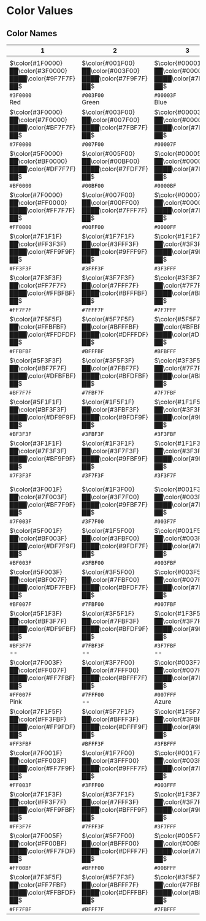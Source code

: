 # Color Values

## Color Names

|1                                                      |2                                                      |3                                                      |4                                                      |5                                                      |6|
|-------------------------------------------------------|-------------------------------------------------------|-------------------------------------------------------|-------------------------------------------------------|-------------------------------------------------------|--|
|                                                       |                                                       |                                                       |                                                       |                                                       | |
|$\color{#1F0000}██\color{#3F0000}████\color{#9F7F7F}██$|$\color{#001F00}██\color{#003F00}████\color{#7F9F7F}██$|$\color{#00001F}██\color{#00003F}████\color{#7F7F9F}██$|$\color{#1F1F00}██\color{#3F3F00}████\color{#9F9F7F}██$|$\color{#1F001F}██\color{#3F003F}████\color{#9F7F9F}██$|$\color{#001F1F}██\color{#003F3F}████\color{#7F9F9F}██$|
|`#3F0000`<br/>Red                                      |`#003F00`<br/>Green                                    |`#00003F`<br/>Blue                                     |`#3F3F00`<br/>Yellow                                   |`#3F003F`<br/>Magenta                                  |`#003F3F`<br/>Cyan|
|$\color{#3F0000}██\color{#7F0000}████\color{#BF7F7F}██$|$\color{#003F00}██\color{#007F00}████\color{#7FBF7F}██$|$\color{#00003F}██\color{#00007F}████\color{#7F7FBF}██$|$\color{#3F3F00}██\color{#7F7F00}████\color{#BFBF7F}██$|$\color{#3F003F}██\color{#7F007F}████\color{#BF7FBF}██$|$\color{#003F3F}██\color{#007F7F}████\color{#7FBFBF}██$|
|`#7F0000`                                              |`#007F00`                                              |`#00007F`                                              |`#7F7F00`                                              |`#7F007F`                                              |`#007F7F`|
|$\color{#5F0000}██\color{#BF0000}████\color{#DF7F7F}██$|$\color{#005F00}██\color{#00BF00}████\color{#7FDF7F}██$|$\color{#00005F}██\color{#0000BF}████\color{#7F7FDF}██$|$\color{#5F5F00}██\color{#BFBF00}████\color{#DFDF7F}██$|$\color{#5F007F}██\color{#BF00BF}████\color{#DF7FDF}██$|$\color{#005F5F}██\color{#00BFBF}████\color{#7FDFDF}██$|
|`#BF0000`                                              |`#00BF00`                                              |`#0000BF`                                              |`#BFBF00`                                              |`#BF00BF`                                              |`#00BFBF`|
|$\color{#7F0000}██\color{#FF0000}████\color{#FF7F7F}██$|$\color{#007F00}██\color{#00FF00}████\color{#7FFF7F}██$|$\color{#00007F}██\color{#0000FF}████\color{#7F7FFF}██$|$\color{#7F7F00}██\color{#FFFF00}████\color{#FFFF7F}██$|$\color{#7F007F}██\color{#FF00FF}████\color{#FF7FFF}██$|$\color{#007F7F}██\color{#00FFFF}████\color{#7FFFFF}██$|
|`#FF0000`                                              |`#00FF00`                                              |`#0000FF`                                              |`#FFFF00`                                              |`#FF00FF`                                              |`#00FFFF`|
|$\color{#7F1F1F}██\color{#FF3F3F}████\color{#FF9F9F}██$|$\color{#1F7F1F}██\color{#3FFF3F}████\color{#9FFF9F}██$|$\color{#1F1F7F}██\color{#3F3FFF}████\color{#9F9FFF}██$|$\color{#7F7F1F}██\color{#FFFF3F}████\color{#FFFF9F}██$|$\color{#7F1F7F}██\color{#FF3FFF}████\color{#FF9FFF}██$|$\color{#1F7F7F}██\color{#3FFFFF}████\color{#9FFFFF}██$|
|`#FF3F3F`                                              |`#3FFF3F`                                              |`#3F3FFF`                                              |`#FFFF3F`                                              |`#FF3FFF`                                              |`#3FFFFF`|
|$\color{#7F3F3F}██\color{#FF7F7F}████\color{#FFBFBF}██$|$\color{#3F7F3F}██\color{#7FFF7F}████\color{#BFFFBF}██$|$\color{#3F3F7F}██\color{#7F7FFF}████\color{#BFBFFF}██$|$\color{#7F7F3F}██\color{#FFFF7F}████\color{#FFFFBF}██$|$\color{#7F3F7F}██\color{#FF7FFF}████\color{#FFBFFF}██$|$\color{#3F7F7F}██\color{#7FFFFF}████\color{#BFFFFF}██$|
|`#FF7F7F`                                              |`#7FFF7F`                                              |`#7F7FFF`                                              |`#FFFF7F`                                              |`#FF7FFF`                                              |`#7FFFFF`|
|$\color{#7F5F5F}██\color{#FFBFBF}████\color{#FFDFDF}██$|$\color{#5F7F5F}██\color{#BFFFBF}████\color{#DFFFDF}██$|$\color{#5F5F7F}██\color{#BFBFFF}████\color{#DFDFFF}██$|$\color{#7F7F5F}██\color{#FFFFBF}████\color{#FFFFDF}██$|$\color{#7F5F7F}██\color{#FFBFFF}████\color{#FFDFFF}██$|$\color{#5F7F7F}██\color{#BFFFFF}████\color{#DFFFFF}██$|
|`#FFBFBF`                                              |`#BFFFBF`                                              |`#BFBFFF`                                              |`#FFFFBF`                                              |`#FFBFFF`                                              |`#BFFFFF`|
|$\color{#5F3F3F}██\color{#BF7F7F}████\color{#DFBFBF}██$|$\color{#3F5F3F}██\color{#7FBF7F}████\color{#BFDFBF}██$|$\color{#3F3F5F}██\color{#7F7FBF}████\color{#BFBFDF}██$|$\color{#5F5F3F}██\color{#BFBF7F}████\color{#DFDFBF}██$|$\color{#5F3F5F}██\color{#BF7FBF}████\color{#DFBFDF}██$|$\color{#3F5F5F}██\color{#7FBFBF}████\color{#BFDFDF}██$|
|`#BF7F7F`                                              |`#7FBF7F`                                              |`#7F7FBF`                                              |`#BFBF7F`                                              |`#BF7FBF`                                              |`#7FBFBF`|
|$\color{#5F1F1F}██\color{#BF3F3F}████\color{#DF9F9F}██$|$\color{#1F5F1F}██\color{#3FBF3F}████\color{#9FDF9F}██$|$\color{#1F1F5F}██\color{#3F3FBF}████\color{#9F9FDF}██$|$\color{#5F5F1F}██\color{#BFBF3F}████\color{#DFDF9F}██$|$\color{#5F1F5F}██\color{#BF3FBF}████\color{#DF9FDF}██$|$\color{#1F5F5F}██\color{#3FBFBF}████\color{#9FDFDF}██$|
|`#BF3F3F`                                              |`#3FBF3F`                                              |`#3F3FBF`                                              |`#BFBF3F`                                              |`#BF3FBF`                                              |`#3FBFBF`|
|$\color{#3F1F1F}██\color{#7F3F3F}████\color{#BF9F9F}██$|$\color{#1F3F1F}██\color{#3F7F3F}████\color{#9FBF9F}██$|$\color{#1F1F3F}██\color{#3F3F7F}████\color{#9F9FBF}██$|$\color{#3F3F1F}██\color{#7F7F3F}████\color{#BFBF9F}██$|$\color{#3F1F3F}██\color{#7F3F7F}████\color{#BF9FBF}██$|$\color{#1F3F3F}██\color{#3F7F7F}████\color{#9FBFBF}██$|
|`#7F3F3F`                                              |`#3F7F3F`                                              |`#3F3F7F`                                              |`#7F7F3F`                                              |`#7F3F7F`                                              |`#3F7F7F`|
|                                                       |                                                       |                                                       |                                                       |                                                       | |
|                                                       |                                                       |                                                       |                                                       |                                                       | |
|$\color{#3F001F}██\color{#7F003F}████\color{#BF7F9F}██$|$\color{#1F3F00}██\color{#3F7F00}████\color{#9FBF7F}██$|$\color{#001F3F}██\color{#003F7F}████\color{#7F9FBF}██$|$\color{#3F1F00}██\color{#7F3F00}████\color{#BF9F7F}██$|$\color{#1F003F}██\color{#3F007F}████\color{#9F7FBF}██$|$\color{#003F1F}██\color{#007F3F}████\color{#7FBF9F}██$|
|`#7F003F`                                              |`#3F7F00`                                              |`#003F7F`                                              |`#7F3F00`                                              |`#3F007F`                                              |`#007F3F`|
|$\color{#5F001F}██\color{#BF003F}████\color{#DF7F9F}██$|$\color{#1F5F00}██\color{#3FBF00}████\color{#9FDF7F}██$|$\color{#001F5F}██\color{#003FBF}████\color{#7F9FDF}██$|$\color{#5F1F00}██\color{#BF3F00}████\color{#DF9F7F}██$|$\color{#1F005F}██\color{#3F00BF}████\color{#9F7FDF}██$|$\color{#005F1F}██\color{#00BF3F}████\color{#7FDF9F}██$|
|`#BF003F`                                              |`#3FBF00`                                              |`#003FBF`                                              |`#BF3F00`                                              |`#3F00BF`                                              |`#00BF3F`|
|$\color{#5F003F}██\color{#BF007F}████\color{#DF7FBF}██$|$\color{#3F5F00}██\color{#7FBF00}████\color{#BFDF7F}██$|$\color{#003F5F}██\color{#007FBF}████\color{#7FBFDF}██$|$\color{#5F3F00}██\color{#BF7F00}████\color{#DFBF7F}██$|$\color{#3F005F}██\color{#7F00BF}████\color{#BF7FDF}██$|$\color{#005F3F}██\color{#00BF7F}████\color{#7FDFBF}██$|
|`#BF007F`                                              |`#7FBF00`                                              |`#007FBF`                                              |`#BF7F00`                                              |`#7F00BF`                                              |`#00BF7F`|
|$\color{#5F1F3F}██\color{#BF3F7F}████\color{#DF9FBF}██$|$\color{#3F5F1F}██\color{#7FBF3F}████\color{#BFDF9F}██$|$\color{#1F3F5F}██\color{#3F7FBF}████\color{#9FBFDF}██$|$\color{#5F3F1F}██\color{#BF7F3F}████\color{#DFBF9F}██$|$\color{#3F1F5F}██\color{#7F3FBF}████\color{#BF9FDF}██$|$\color{#1F5F3F}██\color{#3FBF7F}████\color{#9FDFBF}██$|
|`#BF3F7F`<br/>--                                       |`#7FBF3F`<br/>--                                       |`#3F7FBF`<br/>--                                       |`#BF7F3F`<br/>Brown                                    |`#7F3FBF`<br/>--                                       |`#3FBF7F`<br/>--|
|$\color{#7F003F}██\color{#FF007F}████\color{#FF7FBF}██$|$\color{#3F7F00}██\color{#7FFF00}████\color{#BFFF7F}██$|$\color{#003F7F}██\color{#007FFF}████\color{#7FBFFF}██$|$\color{#7F3F00}██\color{#FF7F00}████\color{#FFBF7F}██$|$\color{#3F007F}██\color{#7F00FF}████\color{#BF7FFF}██$|$\color{#007F3F}██\color{#00FF7F}████\color{#7FFFBF}██$|
|`#FF007F`<br/>Pink                                     |`#7FFF00`<br/>--                                       |`#007FFF`<br/>Azure                                    |`#FF7F00`<br/>Orange                                   |`#7F00FF`<br/>Violet                                   |`#00FF7F`<br/>--|
|$\color{#7F1F5F}██\color{#FF3FBF}████\color{#FF9FDF}██$|$\color{#5F7F1F}██\color{#BFFF3F}████\color{#DFFF9F}██$|$\color{#1F5F7F}██\color{#3FBFFF}████\color{#9FDFFF}██$|$\color{#7F5F1F}██\color{#FFBF3F}████\color{#FFDF9F}██$|$\color{#5F1F7F}██\color{#BF3FFF}████\color{#DF9FFF}██$|$\color{#1F7F5F}██\color{#3FFFBF}████\color{#9FFFDF}██$|
|`#FF3FBF`                                              |`#BFFF3F`                                              |`#3FBFFF`                                              |`#FFBF3F`                                              |`#BF3FFF`                                              |`#3FFFBF`|
|$\color{#7F001F}██\color{#FF003F}████\color{#FF7F9F}██$|$\color{#1F7F00}██\color{#3FFF00}████\color{#9FFF7F}██$|$\color{#001F7F}██\color{#003FFF}████\color{#7F9FFF}██$|$\color{#7F1F00}██\color{#FF3F00}████\color{#FF9F7F}██$|$\color{#1F007F}██\color{#3F00FF}████\color{#9F7FFF}██$|$\color{#007F1F}██\color{#00FF3F}████\color{#7FFF9F}██$|
|`#FF003F`                                              |`#3FFF00`                                              |`#003FFF`                                              |`#FF3F00`                                              |`#3F00FF`                                              |`#00FF3F`|
|$\color{#7F1F3F}██\color{#FF3F7F}████\color{#FF9FBF}██$|$\color{#3F7F1F}██\color{#7FFF3F}████\color{#BFFF9F}██$|$\color{#1F3F7F}██\color{#3F7FFF}████\color{#9FBFFF}██$|$\color{#7F3F1F}██\color{#FF7F3F}████\color{#FFBF9F}██$|$\color{#3F1F7F}██\color{#7F3FFF}████\color{#BF9FFF}██$|$\color{#1F7F3F}██\color{#3FFF7F}████\color{#9FFFBF}██$|
|`#FF3F7F`                                              |`#7FFF3F`                                              |`#3F7FFF`                                              |`#FF7F3F`                                              |`#7F3FFF`                                              |`#3FFF7F`|
|$\color{#7F005F}██\color{#FF00BF}████\color{#FF7FDF}██$|$\color{#5F7F00}██\color{#BFFF00}████\color{#DFFF7F}██$|$\color{#005F7F}██\color{#00BFFF}████\color{#7FDFFF}██$|$\color{#7F5F00}██\color{#FFBF00}████\color{#FFDF7F}██$|$\color{#5F007F}██\color{#BF00FF}████\color{#DF7FFF}██$|$\color{#007F5F}██\color{#00FFBF}████\color{#7FFFDF}██$|
|`#FF00BF`                                              |`#BFFF00`                                              |`#00BFFF`                                              |`#FFBF00`                                              |`#BF00FF`                                              |`#00FFBF`|
|$\color{#7F3F5F}██\color{#FF7FBF}████\color{#FFBFDF}██$|$\color{#5F7F3F}██\color{#BFFF7F}████\color{#DFFFBF}██$|$\color{#3F5F7F}██\color{#7FBFFF}████\color{#BFDFFF}██$|$\color{#7F5F3F}██\color{#FFBF7F}████\color{#FFDFBF}██$|$\color{#5F3F7F}██\color{#BF7FFF}████\color{#DFBFFF}██$|$\color{#3F7F5F}██\color{#7FFFBF}████\color{#BFFFDF}██$|
|`#FF7FBF`                                              |`#BFFF7F`                                              |`#7FBFFF`                                              |`#FFBF7F`                                              |`#BF7FFF`                                              |`#7FFFBF`|


